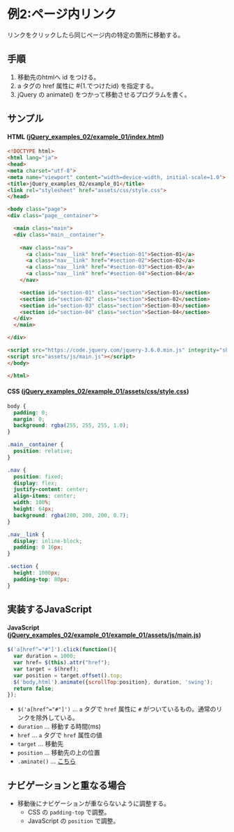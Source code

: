 # 例2:ページ内リンク

リンクをクリックしたら同じページ内の特定の箇所に移動する。

## 手順

1. 移動先のhtmlへ id をつける。
2. a タグの href 属性に #{1.でつけたid} を指定する。
3. jQuery の animate() をつかって移動させるプログラムを書く。

## サンプル

#### HTML ([jQuery_examples_02/example_01/index.html](jQuery_examples_02/example_01/index.html))

````html
<!DOCTYPE html>
<html lang="ja">
<head>
<meta charset="utf-8">
<meta name="viewport" content="width=device-width, initial-scale=1.0">
<title>jQuery_examples_02/example_01</title>
<link rel="stylesheet" href="assets/css/style.css">
</head>

<body class="page">
<div class="page__container">

  <main class="main">
  <div class="main__container">
    
    <nav class="nav">
      <a class="nav__link" href="#section-01">Section-01</a> 
      <a class="nav__link" href="#section-02">Section-02</a> 
      <a class="nav__link" href="#section-03">Section-03</a>
      <a class="nav__link" href="#section-04">Section-04</a>
    </nav>

    <section id="section-01" class="section">Section-01</section>
    <section id="section-02" class="section">Section-02</section>
    <section id="section-03" class="section">Section-03</section>
    <section id="section-04" class="section">Section-04</section>
  </div>
  </main>

</div>

<script src="https://code.jquery.com/jquery-3.6.0.min.js" integrity="sha256-/xUj+3OJU5yExlq6GSYGSHk7tPXikynS7ogEvDej/m4=" crossorigin="anonymous"></script>
<script src="assets/js/main.js"></script>
</body>

</html>
````

#### CSS ([jQuery_examples_02/example_01/assets/css/style.css](jQuery_examples_02/example_01/assets/css/style.css))

````css
body {
  padding: 0;
  margin: 0;
  background: rgba(255, 255, 255, 1.0);
}

.main__container {
  position: relative;
}

.nav {
  position: fixed;
  display: flex;
  justify-content: center;
  align-items: center;
  width: 100%;
  height: 64px;
  background: rgba(200, 200, 200, 0.7);
}

.nav__link {
  display: inline-block;
  padding: 0 16px;
}

.section {
  height: 1000px;
  padding-top: 80px;
}
````

## 実装するJavaScript

#### JavaScript ([jQuery_examples_02/example_01/example_01/assets/js/main.js](jQuery_examples_02/example_01/example_01/assets/js/main.js))

````js
$('a[href^="#"]').click(function(){
  var duration = 1000;
  var href= $(this).attr("href");
  var target = $(href);
  var position = target.offset().top;
  $('body,html').animate({scrollTop:position}, duration, 'swing');
  return false;
});
````

- `$('a[href^="#"]')` ... `a` タグで `href` 属性に `#` がついているもの。通常のリンクを除外している。
- `duration` ... 移動する時間(ms)
- `href` ... `a` タグで `href` 属性の値
- `target` ... 移動先
- `position` ... 移動先の上の位置
- `.aminate()` ... [こちら](https://api.jquery.com/animate/)


## ナビゲーションと重なる場合

- 移動後にナビゲーションが重ならないように調整する。
    - CSS の `padding-top` で調整。
    - JavaScript の `position` で調整。